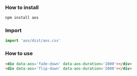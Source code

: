### How to install
```bash
npm install aos
```

### Import
```javascript
import 'aos/dist/aos.css'
```

### How to use
```html
<div data-aos='fade-down' data-aos-duration='2000'></div>
<div data-aos='flip-down' data-aos-duration='2000'></div>
```
